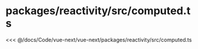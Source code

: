 # packages/reactivity/src/computed.ts

<<< @/docs/Code/vue-next/vue-next/packages/reactivity/src/computed.ts
